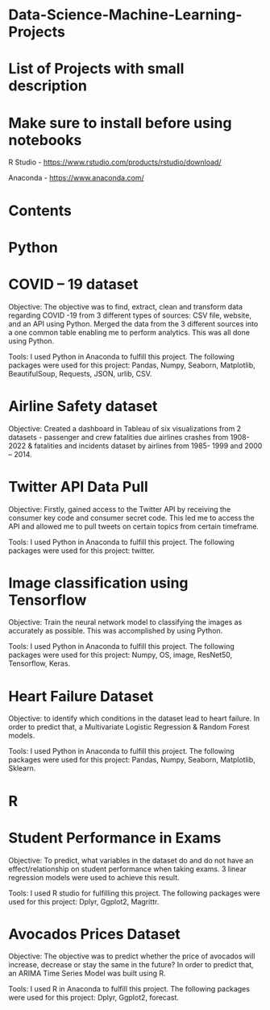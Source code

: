 # Data-Science-Machine-Learning-Projects
# List of Projects with small description

# Make sure to install before using notebooks
R Studio - https://www.rstudio.com/products/rstudio/download/

Anaconda - https://www.anaconda.com/

# Contents

# Python

# COVID – 19 dataset
Objective: The objective was to find, extract, clean and transform data regarding COVID -19 from 3 different types of sources: CSV file, website, and an API using Python. Merged the data from the 3 different sources into a one common table enabling me to perform analytics. This was all done using Python.

Tools: I used Python in Anaconda to fulfill this project. The following packages were used for this project: Pandas, Numpy, Seaborn, Matplotlib, BeautifulSoup, Requests, JSON, urlib, CSV.

# Airline Safety dataset
Objective: Created a dashboard in Tableau of six visualizations from 2 datasets - passenger and crew fatalities due airlines crashes from 1908-2022 & fatalities and incidents dataset by airlines from 1985- 1999 and 2000 – 2014.

# Twitter API Data Pull
Objective: Firstly, gained access to the Twitter API by receiving the consumer key code and consumer secret code. This led me to access the API and allowed me to pull tweets on certain topics from certain timeframe.

Tools: I used Python in Anaconda to fulfill this project. The following packages were used for this project: twitter.

# Image classification using Tensorflow
Objective: Train the neural network model to classifying the images as accurately as possible. This was accomplished by using Python.

Tools: I used Python in Anaconda to fulfill this project. The following packages were used for this project: Numpy, OS, image, ResNet50, Tensorflow, Keras.

# Heart Failure Dataset
Objective: to identify which conditions in the dataset lead to heart failure. In order to predict that, a Multivariate Logistic Regression & Random Forest models.

Tools: I used Python in Anaconda to fulfill this project. The following packages were used for this project: Pandas, Numpy, Seaborn, Matplotlib, Sklearn.

# R

# Student Performance in Exams 
Objective: To predict, what variables in the dataset  do and do not have an effect/relationship on student performance when taking exams. 3 linear regression models were used to achieve this result.

Tools: I used R studio for fulfilling this project. The following packages were used for this project: Dplyr, Ggplot2, Magrittr.

# Avocados Prices Dataset
Objective: The objective was to predict whether the price of avocados will increase, decrease or stay the same in the future? In order to predict that, an ARIMA Time Series Model was built using R.

Tools: I used R in Anaconda to fulfill this project. The following packages were used for this project: Dplyr, Ggplot2, forecast.

